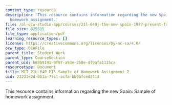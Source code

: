```yaml
---
content_type: resource
description: 'This resource contains information regarding the new Spain: Sample of
  homework assignment.'
file: /ol-ocw-studio-app/courses/21l-640j-the-new-spain-1977-present-fall-2015/22233e2d0b1a77c1acfabb9bfced2413_MIT21L_640JF15_HW2.pdf
file_size: 825515
file_type: application/pdf
learning_resource_types: []
license: https://creativecommons.org/licenses/by-nc-sa/4.0/
ocw_type: OCWFile
parent_title: Student Work
parent_type: CourseSection
parent_uid: b80b9191-9f97-a93e-350e-4f9afa1115ca
resourcetype: Document
title: MIT 21L.640 F15 Sample of Homework Assignment 2
uid: 22233e2d-0b1a-77c1-acfa-bb9bfced2413
---
```

This resource contains information regarding the new Spain: Sample of homework assignment.